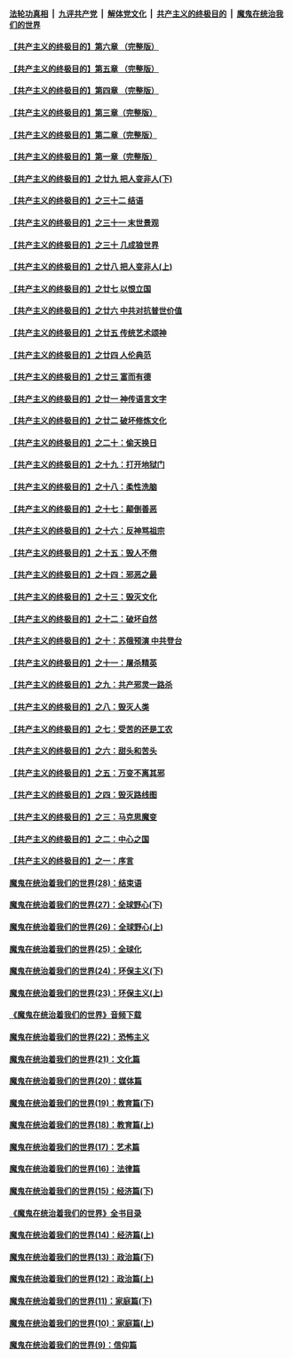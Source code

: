 ####  [法轮功真相](../../../../basic/blob/master/README.md?t=09130852) &nbsp;|&nbsp; [九评共产党](../../../../9ping.md/blob/master/README.md?t=09130852) &nbsp;|&nbsp; [解体党文化](../../../../jtdwh.md/blob/master/README.md?t=09130852)  &nbsp;|&nbsp; [共产主义的终极目的](../../../../gczydzjmd.md/blob/master/README.md?t=09130852) &nbsp;|&nbsp; [魔鬼在统治我们的世界](../../../../mgztzwmdsj.md/blob/master/README.md?t=09130852) 

#### [【共产主义的终极目的】第六章 （完整版）](../pages/nsc422/n11428913.md?t=09130852) 

#### [【共产主义的终极目的】第五章 （完整版）](../pages/nsc422/n11428912.md?t=09130852) 

#### [【共产主义的终极目的】第四章 （完整版）](../pages/nsc422/n11428907.md?t=09130852) 

#### [【共产主义的终极目的】第三章（完整版）](../pages/nsc422/n11428848.md?t=09130852) 

#### [【共产主义的终极目的】第二章（完整版）](../pages/nsc422/n11428831.md?t=09130852) 

#### [【共产主义的终极目的】第一章（完整版）](../pages/nsc422/n11417651.md?t=09130852) 

#### [【共产主义的终极目的】之廿九 把人变非人(下)](../pages/nsc422/n11344140.md?t=09130852) 

#### [【共产主义的终极目的】之三十二 结语](../pages/nsc422/n11360535.md?t=09130852) 

#### [【共产主义的终极目的】之三十一 末世景观](../pages/nsc422/n11351129.md?t=09130852) 

#### [【共产主义的终极目的】之三十 几成狼世界](../pages/nsc422/n11348280.md?t=09130852) 

#### [【共产主义的终极目的】之廿八 把人变非人(上)](../pages/nsc422/n11340492.md?t=09130852) 

#### [【共产主义的终极目的】之廿七 以恨立国](../pages/nsc422/n11336944.md?t=09130852) 

#### [【共产主义的终极目的】之廿六 中共对抗普世价值](../pages/nsc422/n11324785.md?t=09130852) 

#### [【共产主义的终极目的】之廿五 传统艺术颂神](../pages/nsc422/n11296396.md?t=09130852) 

#### [【共产主义的终极目的】之廿四 人伦典范](../pages/nsc422/n11296397.md?t=09130852) 

#### [【共产主义的终极目的】之廿三 富而有德](../pages/nsc422/n11283598.md?t=09130852) 

#### [【共产主义的终极目的】之廿一 神传语言文字](../pages/nsc422/n11263265.md?t=09130852) 

#### [【共产主义的终极目的】之廿二 破坏修炼文化](../pages/nsc422/n11245728.md?t=09130852) 

#### [【共产主义的终极目的】之二十：偷天换日](../pages/nsc422/n11238846.md?t=09130852) 

#### [【共产主义的终极目的】之十九：打开地狱门](../pages/nsc422/n11206376.md?t=09130852) 

#### [【共产主义的终极目的】之十八：柔性洗脑](../pages/nsc422/n11199994.md?t=09130852) 

#### [【共产主义的终极目的】之十七：颠倒善恶](../pages/nsc422/n11179782.md?t=09130852) 

#### [【共产主义的终极目的】之十六：反神骂祖宗](../pages/nsc422/n11166798.md?t=09130852) 

#### [【共产主义的终极目的】之十五：毁人不倦](../pages/nsc422/n11166792.md?t=09130852) 

#### [【共产主义的终极目的】之十四：邪恶之最](../pages/nsc422/n11150249.md?t=09130852) 

#### [【共产主义的终极目的】之十三：毁灭文化](../pages/nsc422/n11135227.md?t=09130852) 

#### [【共产主义的终极目的】之十二：破坏自然](../pages/nsc422/n11135214.md?t=09130852) 

#### [【共产主义的终极目的】之十：苏俄预演 中共登台](../pages/nsc422/n11118424.md?t=09130852) 

#### [【共产主义的终极目的】之十一：屠杀精英](../pages/nsc422/n11118442.md?t=09130852) 

#### [【共产主义的终极目的】之九：共产邪灵一路杀](../pages/nsc422/n11114139.md?t=09130852) 

#### [【共产主义的终极目的】之八：毁灭人类](../pages/nsc422/n11108503.md?t=09130852) 

#### [【共产主义的终极目的】之七：受苦的还是工农](../pages/nsc422/n11101809.md?t=09130852) 

#### [【共产主义的终极目的】之六：甜头和苦头](../pages/nsc422/n11096971.md?t=09130852) 

#### [【共产主义的终极目的】之五：万变不离其邪](../pages/nsc422/n11091285.md?t=09130852) 

#### [【共产主义的终极目的】之四：毁灭路线图](../pages/nsc422/n11086284.md?t=09130852) 

#### [【共产主义的终极目的】之三：马克思魔变](../pages/nsc422/n11061941.md?t=09130852) 

#### [【共产主义的终极目的】之二：中心之国](../pages/nsc422/n11047728.md?t=09130852) 

#### [【共产主义的终极目的】之一：序言](../pages/nsc422/n11086077.md?t=09130852) 

#### [魔鬼在统治着我们的世界(28)：结束语](../pages/nsc422/n10936246.md?t=09130852) 

#### [魔鬼在统治着我们的世界(27)：全球野心(下)](../pages/nsc422/n10928319.md?t=09130852) 

#### [魔鬼在统治着我们的世界(26)：全球野心(上)](../pages/nsc422/n10900318.md?t=09130852) 

#### [魔鬼在统治着我们的世界(25)：全球化](../pages/nsc422/n10788205.md?t=09130852) 

#### [魔鬼在统治着我们的世界(24)：环保主义(下)](../pages/nsc422/n10695307.md?t=09130852) 

#### [魔鬼在统治着我们的世界(23)：环保主义(上)](../pages/nsc422/n10688613.md?t=09130852) 

#### [《魔鬼在统治着我们的世界》音频下载](../pages/nsc422/n10635553.md?t=09130852) 

#### [魔鬼在统治着我们的世界(22)：恐怖主义](../pages/nsc422/n10614727.md?t=09130852) 

#### [魔鬼在统治着我们的世界(21)：文化篇](../pages/nsc422/n10597706.md?t=09130852) 

#### [魔鬼在统治着我们的世界(20)：媒体篇](../pages/nsc422/n10586579.md?t=09130852) 

#### [魔鬼在统治着我们的世界(19)：教育篇(下)](../pages/nsc422/n10564808.md?t=09130852) 

#### [魔鬼在统治着我们的世界(18)：教育篇(上)](../pages/nsc422/n10526970.md?t=09130852) 

#### [魔鬼在统治着我们的世界(17)：艺术篇](../pages/nsc422/n10499093.md?t=09130852) 

#### [魔鬼在统治着我们的世界(16)：法律篇](../pages/nsc422/n10485969.md?t=09130852) 

#### [魔鬼在统治着我们的世界(15)：经济篇(下)](../pages/nsc422/n10469975.md?t=09130852) 

#### [《魔鬼在统治着我们的世界》全书目录](../pages/nsc422/n10464261.md?t=09130852) 

#### [魔鬼在统治着我们的世界(14)：经济篇(上)](../pages/nsc422/n10457370.md?t=09130852) 

#### [魔鬼在统治着我们的世界(13)：政治篇(下)](../pages/nsc422/n10448270.md?t=09130852) 

#### [魔鬼在统治着我们的世界(12)：政治篇(上)](../pages/nsc422/n10444576.md?t=09130852) 

#### [魔鬼在统治着我们的世界(11)：家庭篇(下)](../pages/nsc422/n10440961.md?t=09130852) 

#### [魔鬼在统治着我们的世界(10)：家庭篇(上)](../pages/nsc422/n10435448.md?t=09130852) 

#### [魔鬼在统治着我们的世界(9)：信仰篇](../pages/nsc422/n10432159.md?t=09130852) 

